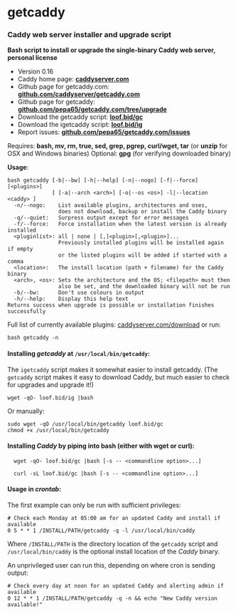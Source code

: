 # getcaddy

### Caddy web server installer and upgrade script

**Bash script to install or upgrade the single-binary Caddy web server, personal license**

* Version 0.16
* Caddy home page: **[caddyserver.com](https://caddyserver.com)**
* Github page for getcaddy.com: **[github.com/caddyserver/getcaddy.com](https://github.com/caddyserver/getcaddy.com)**
* Github page for getcaddy: **[github.com/pepa65/getcaddy.com/tree/upgrade](https://github.com/pepa65/getcaddy.com/tree/upgrade)**
* Download the getcaddy script: **[loof.bid/gc](https://loof.bid/gc)**
* Download the igetcaddy script: **[loof.bid/ig](https://loof.bid/ig)**
* Report issues: **[github.com/pepa65/getcaddy.com/issues](https://github.com/pepa65/getcaddy.com/issues)**

Requires: **bash, mv, rm, true, sed, grep, pgrep, curl/wget, tar**
(or **unzip** for OSX and Windows binaries)
Optional: **gpg** (for verifying downloaded binary)

**Usage**:
```
bash getcaddy [-b|--bw] [-h|--help] [-n|--nogo] [-f|--force] [<plugins>]
              [ [-a|--arch <arch>] [-o|--os <os>] -l|--location <caddy> ]
  -n/--nogo:    List available plugins, architectures and oses,
                does not download, backup or install the Caddy binary
  -q/--quiet:   Surpress output except for error messages
  -f/--force:   Force installation when the latest version is already installed
  <pluginlist>: all | none | [,]<plugin>[,<plugin>]...
                Previously installed plugins will be installed again if empty
                or the listed plugins will be added if started with a comma
  <location>:   The install location (path + filename) for the Caddy binary
  <arch>, <os>: Sets the architecture and the OS; <filepath> must then
                also be set, and the downloaded binary will not be run
  -b/--bw:      Don't use colours in output
  -h/--help:    Display this help text
Returns success when upgrade is possible or installation finishes successfully
```
Full list of currently available plugins: [caddyserver.com/download](https://caddyserver.com/download)
or run:

`bash getcaddy -n`

#### Installing *getcaddy* at `/usr/local/bin/getcaddy`:

The `igetcaddy` script makes it somewhat easier to install getcaddy.
(The `getcaddy` script makes it easy to download Caddy,
but much easier to check for upgrades and upgrade it!)

`wget -qO- loof.bid/ig |bash`

Or manually:

```
sudo wget -qO /usr/local/bin/getcaddy loof.bid/gc
chmod +x /usr/local/bin/getcaddy
```

#### Installing *Caddy* by piping into bash (either with wget or curl):

`  wget -qO- loof.bid/gc |bash [-s -- <commandline option>...]`

`  curl -sL loof.bid/gc |bash [-s -- <commandline option>...]`

#### Usage in *crontab*:

The first example can only be run with sufficient privileges:
```cron
# Check each Monday at 05:00 am for an updated Caddy and install if available
0 5 * * 1 /INSTALL/PATH/getcaddy -q -l /usr/local/bin/caddy
```
Where `/INSTALL/PATH` is the directory location of the `getcaddy` script and
`/usr/local/bin/caddy` is the optional install location of the *Caddy* binary.

An unprivileged user can run this, depending on where cron is sending output:
```cron
# Check every day at noon for an updated Caddy and alerting admin if available
0 12 * * 1 /INSTALL/PATH/getcaddy -q -n && echo "New Caddy version available!"
```
